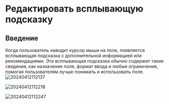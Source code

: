 # Редактировать всплывающую подсказку

## Введение

Когда пользователь наводит курсор мыши на поле, появляется всплывающая подсказка с дополнительной информацией или рекомендациями. Эта всплывающая подсказка обычно содержит такие сведения, как назначение поля, формат ввода и любые ограничения, помогая пользователям лучше понимать и использовать поле.![20240412112137](https://static-docs.nocobase.com/20240412112137.png)

![20240412112218](https://static-docs.nocobase.com/20240412112218.png)

![20240412112247](https://static-docs.nocobase.com/20240412112247.png)
